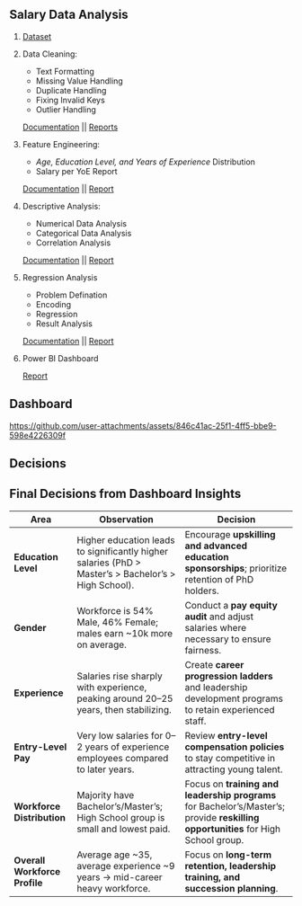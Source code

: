 ## Salary Data Analysis

1. [Dataset](https://github.com/n1sarga/Salary_Data_Analysis/blob/main/Dataset/Salary_Data.xlsx)
2. Data Cleaning:
   <ul>
     <li>Text Formatting</li>
     <li>Missing Value Handling</li>
     <li>Duplicate Handling</li>
     <li>Fixing Invalid Keys</li>
     <li>Outlier Handling</li>
   </ul>
   
   [Documentation](https://github.com/n1sarga/Salary_Data_Analysis/blob/main/Documentation/1.%20Data_Cleaning.md) || [Reports](https://github.com/n1sarga/Salary_Data_Analysis/tree/main/Reports/1.%20Data_Cleaning)
3. Feature Engineering:
   <ul>
     <li><i>Age, Education Level, and Years of Experience</i> Distribution</li>
     <li>Salary per YoE Report</li>
   </ul>
   
   [Documentation](https://github.com/n1sarga/Salary_Data_Analysis/blob/main/Documentation/2.%20Feature_Engineering.md) || [Report](https://github.com/n1sarga/Salary_Data_Analysis/tree/main/Reports/2.%20Feature_Engineering)
4. Descriptive Analysis:
   <ul>
     <li>Numerical Data Analysis</li>
     <li>Categorical Data Analysis</li>
     <li>Correlation Analysis</li>
   </ul>
   
   [Documentation](https://github.com/n1sarga/Salary_Data_Analysis/blob/main/Documentation/3.%20Descriptive_Analysis.md) || [Report](https://github.com/n1sarga/Salary_Data_Analysis/tree/main/Reports/3.%20Descriptive_Analysis)
5. Regression Analysis
   <ul>
     <li>Problem Defination</li>
     <li>Encoding</li>
     <li>Regression</li>
     <li>Result Analysis</li>
   </ul>

   [Documentation](https://github.com/n1sarga/Salary_Data_Analysis/blob/main/Documentation/4.%20Regression_Analysis.md) || [Report](https://github.com/n1sarga/Salary_Data_Analysis/tree/main/Reports/4.%20Regression_Analysis)
6. Power BI Dashboard
   
   [Report](https://github.com/n1sarga/Salary_Data_Analysis/tree/main/Reports/5.%20Power%20BI)
   
## Dashboard
https://github.com/user-attachments/assets/846c41ac-25f1-4ff5-bbe9-598e4226309f

## Decisions
## Final Decisions from Dashboard Insights

| Area               | Observation | Decision |
|--------------------|-------------|----------|
| **Education Level** | Higher education leads to significantly higher salaries (PhD > Master’s > Bachelor’s > High School). | Encourage **upskilling and advanced education sponsorships**; prioritize retention of PhD holders. |
| **Gender**         | Workforce is 54% Male, 46% Female; males earn ~10k more on average. | Conduct a **pay equity audit** and adjust salaries where necessary to ensure fairness. |
| **Experience**     | Salaries rise sharply with experience, peaking around 20–25 years, then stabilizing. | Create **career progression ladders** and leadership development programs to retain experienced staff. |
| **Entry-Level Pay** | Very low salaries for 0–2 years of experience employees compared to later years. | Review **entry-level compensation policies** to stay competitive in attracting young talent. |
| **Workforce Distribution** | Majority have Bachelor’s/Master’s; High School group is small and lowest paid. | Focus on **training and leadership programs** for Bachelor’s/Master’s; provide **reskilling opportunities** for High School group. |
| **Overall Workforce Profile** | Average age ~35, average experience ~9 years → mid-career heavy workforce. | Focus on **long-term retention, leadership training, and succession planning**. |


